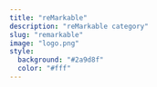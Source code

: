 ```yaml
---
title: "reMarkable"
description: "reMarkable category"
slug: "remarkable"
image: "logo.png"
style:
  background: "#2a9d8f"
  color: "#fff"
---
```

